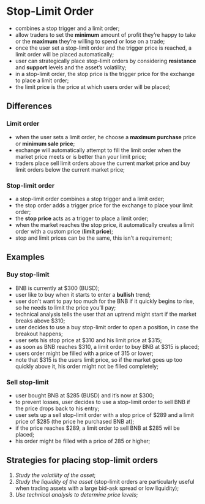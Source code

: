 # Stop-Limit Order

- combines a stop trigger and a limit order;
- allow traders to set the **minimum** amount of profit they’re happy to take or the **maximum** they’re willing to spend or lose on a trade;
- once the user set a stop-limit order and the trigger price is reached, a limit order will be placed automatically;
- user can strategically place stop-limit orders by considering **resistance** and **support** levels and the asset’s volatility;
- in a stop-limit order, the stop price is the trigger price for the exchange to place a limit order;
- the limit price is the price at which users order will be placed;

## Differences

### Limit order

- when the user sets a limit order, he choose a **maximum purchase** price or **minimum sale price**;
- exchange will automatically attempt to fill the limit order when the market price meets or is better than your limit price;
- traders place sell limit orders above the current market price and buy limit orders below the current market price;

### Stop-limit order

- a stop-limit order combines a stop trigger and a limit order;
- the stop order adds a trigger price for the exchange to place your limit order;
- the **stop price** acts as a trigger to place a limit order;
- when the market reaches the stop price, it automatically creates a limit order with a custom price (**limit price**);
- stop and limit prices can be the same, this isn’t a requirement;

## Examples

### Buy stop-limit

- BNB is currently at $300 (BUSD);
- user like to buy when it starts to enter a **bullish** trend;
- user don't want to pay too much for the BNB if it quickly begins to rise, so he needs to limit the price you’ll pay;
- technical analysis tells the user that an uptrend might start if the market breaks above $310;
- user decides to use a buy stop-limit order to open a position, in case the breakout happens;
- user sets his stop price at $310 and his limit price at $315;
- as soon as BNB reaches $310, a limit order to buy BNB at $315 is placed;
- users order might be filled with a price of 315 or lower;
- note that $315 is the users limit price, so if the market goes up too quickly above it, his order might not be filled completely;

### Sell stop-limit

- user bought BNB at $285 (BUSD) and it’s now at $300;
- to prevent losses, user decides to use a stop-limit order to sell BNB if the price drops back to his entry;
- user sets up a sell stop-limit order with a stop price of $289 and a limit price of $285 (the price he purchased BNB at);
- if the price reaches $289, a limit order to sell BNB at $285 will be placed;
- his order might be filled with a price of 285 or higher;

## Strategies for placing stop-limit orders

1. _Study the volatility of the asset_;
2. _Study the liquidity of the asset_ (stop-limit orders are particularly useful when trading assets with a large bid-ask spread or low liquidity);
3. _Use technical analysis to determine price levels_;
